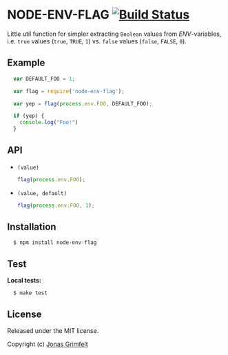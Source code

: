 # NODE-ENV-FLAG [![Build Status](https://secure.travis-ci.org/grimen/node-env-flag.png)](http://travis-ci.org/grimen/node-env-flag)

Little util function for simpler extracting `Boolean` values from *ENV*-variables, i.e. `true` values (`true`, `TRUE`, `1`) vs. `false` values (`false`, `FALSE`, `0`).


## Example

```javascript
  var DEFAULT_FOO = 1;

  var flag = require('node-env-flag');

  var yep = flag(process.env.FOO, DEFAULT_FOO);

  if (yep) {
    console.log("Foo!")
  }
```


## API

* `(value)`

    ```javascript
    flag(process.env.FOO);
    ```

* `(value, default)`

    ```javascript
    flag(process.env.FOO, 1);
    ```


## Installation

```shell
  $ npm install node-env-flag
```


## Test

**Local tests:**

```shell
  $ make test
```


## License

Released under the MIT license.

Copyright (c) [Jonas Grimfelt](http://github.com/grimen)
